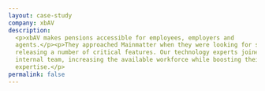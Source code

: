 ```yaml
---
layout: case-study
company: xbAV
description:
  <p>xbAV makes pensions accessible for employees, employers and
  agents.</p><p>They approached Mainmatter when they were looking for support
  releasing a number of critical features. Our technology experts joined xbAV’s
  internal team, increasing the available workforce while boosting their
  expertise.</p>
permalink: false
---
```

